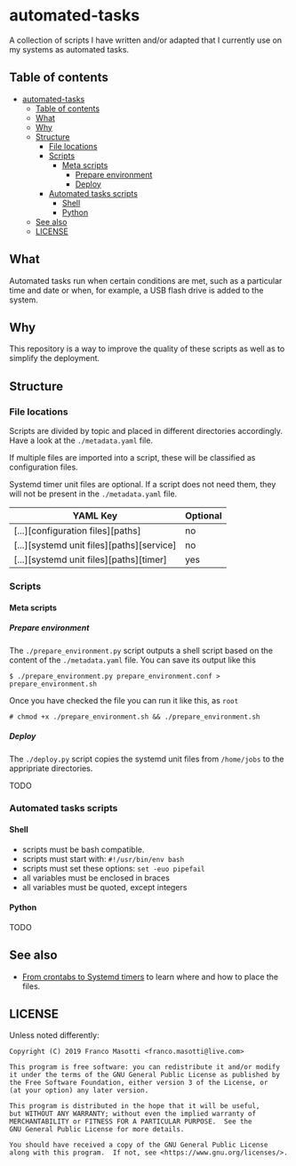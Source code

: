 # automated-tasks

A collection of scripts I have written and/or adapted that I currently
use on my systems as automated tasks.

## Table of contents

<!--TOC-->

- [automated-tasks](#automated-tasks)
  - [Table of contents](#table-of-contents)
  - [What](#what)
  - [Why](#why)
  - [Structure](#structure)
    - [File locations](#file-locations)
    - [Scripts](#scripts)
      - [Meta scripts](#meta-scripts)
        - [Prepare environment](#prepare-environment)
        - [Deploy](#deploy)
    - [Automated tasks scripts](#automated-tasks-scripts)
      - [Shell](#shell)
      - [Python](#python)
  - [See also](#see-also)
  - [LICENSE](#license)

<!--TOC-->

## What

Automated tasks run when certain conditions are met, such as a particular time and
date or when, for example, a USB flash drive is added to the system.

## Why

This repository is a way to improve the quality of these scripts as well as to simplify the deployment.

## Structure

### File locations

Scripts are divided by topic and placed in different directories
accordingly. Have a look at the `./metadata.yaml` file.

If multiple files are imported into a script, these will be classified as
configuration files. 

Systemd timer unit files are optional. If a script does not need them, they will
not be present in the `./metadata.yaml` file.

| YAML Key | Optional |
|----------|----------|
| [...][configuration files][paths] | no |
| [...][systemd unit files][paths][service] | no |
| [...][systemd unit files][paths][timer] | yes |

### Scripts

#### Meta scripts

##### Prepare environment

The `./prepare_environment.py` script outputs a shell script based on the content
of the `./metadata.yaml` file. You can save its output like this

    $ ./prepare_environment.py prepare_environment.conf > prepare_environment.sh

Once you have checked the file you can run it like this, as `root`

    # chmod +x ./prepare_environment.sh && ./prepare_environment.sh

##### Deploy

The `./deploy.py` script copies the systemd unit files from `/home/jobs` to the appripriate directories.

TODO

### Automated tasks scripts

#### Shell

- scripts must be bash compatible.
- scripts must start with: `#!/usr/bin/env bash`
- scripts must set these options: `set -euo pipefail`
- all variables must be enclosed in braces
- all variables must be quoted, except integers

#### Python

TODO

## See also

- [From crontabs to Systemd timers](https://frnmst.gitlab.io/notes/from-crontabs-to-systemd-timers.html)
  to learn where and how to place the files.

## LICENSE

Unless noted differently:

```
Copyright (C) 2019 Franco Masotti <franco.masotti@live.com>

This program is free software: you can redistribute it and/or modify
it under the terms of the GNU General Public License as published by
the Free Software Foundation, either version 3 of the License, or
(at your option) any later version.

This program is distributed in the hope that it will be useful,
but WITHOUT ANY WARRANTY; without even the implied warranty of
MERCHANTABILITY or FITNESS FOR A PARTICULAR PURPOSE.  See the
GNU General Public License for more details.

You should have received a copy of the GNU General Public License
along with this program.  If not, see <https://www.gnu.org/licenses/>.
```
